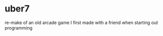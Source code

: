 uber7
=====

re-make of an old arcade game I first made with a friend when starting out programming
